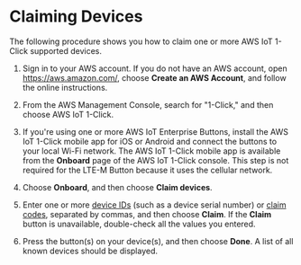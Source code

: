 # Claiming Devices<a name="claiming-devices"></a>

The following procedure shows you how to claim one or more AWS IoT 1\-Click supported devices\.

1. Sign in to your AWS account\. If you do not have an AWS account, open [https://aws\.amazon\.com/](https://aws.amazon.com/), choose **Create an AWS Account**, and follow the online instructions\.

1. From the AWS Management Console, search for "1\-Click," and then choose AWS IoT 1\-Click\.

1. If you're using one or more AWS IoT Enterprise Buttons, install the AWS IoT 1\-Click mobile app for iOS or Android and connect the buttons to your local Wi\-Fi network\. The AWS IoT 1\-Click mobile app is available from the **Onboard** page of the AWS IoT 1\-Click console\. This step is not required for the LTE\-M Button because it uses the cellular network\.

1. Choose **Onboard**, and then choose **Claim devices**\.

1. Enter one or more [device IDs](what-is-1click.md#1click-glossary) \(such as a device serial number\) or [claim codes](what-is-1click.md#1click-glossary), separated by commas, and then choose **Claim**\. If the **Claim** button is unavailable, double\-check all the values you entered\.

1. Press the button\(s\) on your device\(s\), and then choose **Done**\. A list of all known devices should be displayed\.